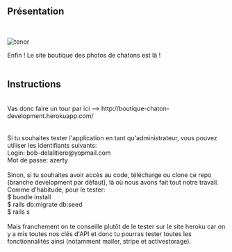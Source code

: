 ## Présentation
<br>

![tenor](https://media1.tenor.com/images/4be44f964f06155ed1155781df3e4d10/tenor.gif?itemid=5843462)

Enfin ! Le site boutique des photos de chatons est là !<br>
<br>
## Instructions
<br>
Vas donc faire un tour par ici --> http://boutique-chaton-development.herokuapp.com/
<br>
<br>
<br>
Si tu souhaites tester l'application en tant qu'administrateur, vous pouvez utiliser les identifiants suivants:<br>
Login: bob-delalitiere@yopmail.com<br>
Mot de passe: azerty
<br><br>
Sinon, si tu souhaites avoir accès au code, télécharge ou clone ce repo (branche development par défaut), là où nous avons fait tout notre travail.<br>
Comme d'habitude, pour le tester:<br>
$ bundle install<br>
$ rails db:migrate db:seed<br>
$ rails s<br>
<br>
Mais franchement on te conseille plutôt de le tester sur le site heroku car on y a mis toutes nos clés d'API et donc tu pourras tester toutes les fonctionnalités ainsi (notamment mailer, stripe et activestorage).<br>
